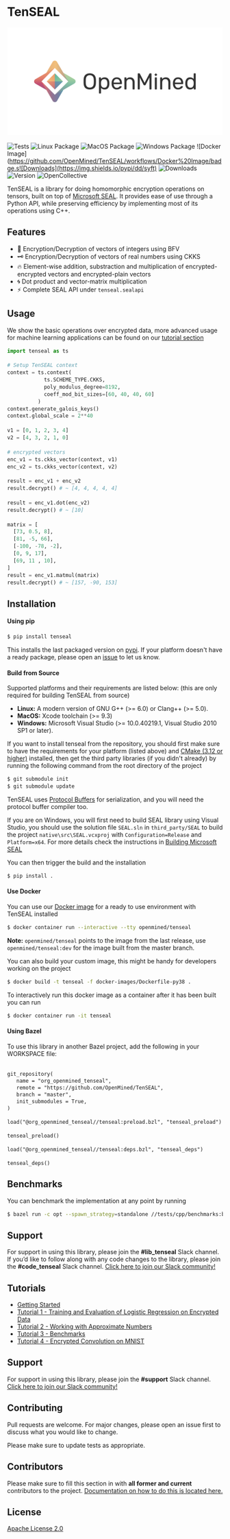 # TenSEAL

![logo](https://github.com/OpenMined/design-assets/blob/master/logos/OM/horizontal-primary-trans.png)

![Tests](https://github.com/OpenMined/TenSEAL/workflows/Tests/badge.svg)
![Linux Package](https://github.com/OpenMined/TenSEAL/workflows/Linux%20Package/badge.svg)
![MacOS Package](https://github.com/OpenMined/TenSEAL/workflows/MacOS%20Package/badge.svg)
![Windows Package](https://github.com/OpenMined/TenSEAL/workflows/Windows%20Package/badge.svg)
![Docker Image](https://github.com/OpenMined/TenSEAL/workflows/Docker%20Image/badge.s![Downloads](https://img.shields.io/pypi/dd/syft)
![Downloads](https://img.shields.io/pypi/dd/tenseal)
![Version](https://img.shields.io/pypi/v/tenseal)
![OpenCollective](https://img.shields.io/opencollective/all/openmined)

TenSEAL is a library for doing homomorphic encryption operations on tensors, built on top of [Microsoft SEAL](https://github.com/Microsoft/SEAL). It provides ease of use through a Python API, while preserving efficiency by implementing most of its operations using C++.

## Features

- :key: Encryption/Decryption of vectors of integers using BFV
- :old_key: Encryption/Decryption of vectors of real numbers using CKKS
- :fire: Element-wise addition, substraction and multiplication of encrypted-encrypted vectors and encrypted-plain vectors
- :cyclone: Dot product and vector-matrix multiplication
- :zap: Complete SEAL API under `tenseal.sealapi`

## Usage

We show the basic operations over encrypted data, more advanced usage for machine learning applications can be found on our [tutorial section](#tutorials)

```python
import tenseal as ts

# Setup TenSEAL context
context = ts.context(
            ts.SCHEME_TYPE.CKKS,
            poly_modulus_degree=8192,
            coeff_mod_bit_sizes=[60, 40, 40, 60]
          )
context.generate_galois_keys()
context.global_scale = 2**40

v1 = [0, 1, 2, 3, 4]
v2 = [4, 3, 2, 1, 0]

# encrypted vectors
enc_v1 = ts.ckks_vector(context, v1)
enc_v2 = ts.ckks_vector(context, v2)

result = enc_v1 + enc_v2
result.decrypt() # ~ [4, 4, 4, 4, 4]

result = enc_v1.dot(enc_v2)
result.decrypt() # ~ [10]

matrix = [
  [73, 0.5, 8],
  [81, -5, 66],
  [-100, -78, -2],
  [0, 9, 17],
  [69, 11 , 10],
]
result = enc_v1.matmul(matrix)
result.decrypt() # ~ [157, -90, 153]
```

## Installation

#### Using pip

```bash
$ pip install tenseal
```
This installs the last packaged version on [pypi](https://pypi.org/project/tenseal/). If your platform doesn't have a ready package, please open an [issue](https://github.com/OpenMined/TenSEAL/issues) to let us know.

#### Build from Source

Supported platforms and their requirements are listed below: (this are only required for building TenSEAL from source)
- **Linux:** A modern version of GNU G++ (>= 6.0) or Clang++ (>= 5.0).
- **MacOS:** Xcode toolchain (>= 9.3)
- **Windows:** Microsoft Visual Studio (>= 10.0.40219.1, Visual Studio 2010 SP1 or later).

If you want to install tenseal from the repository, you should first make sure to have the requirements for your platform (listed above) and [CMake (3.12 or higher)](https://cmake.org/install/) installed, then get the third party libraries (if you didn't already) by running the following command from the root directory of the project

```bash
$ git submodule init
$ git submodule update
```

TenSEAL uses [Protocol Buffers](https://developers.google.com/protocol-buffers/docs/downloads) for serialization, and you will need the protocol buffer compiler too.


If you are on Windows, you will first need to build SEAL library using Visual Studio, you should use the solution file `SEAL.sln` in `third_party/SEAL` to build the project `native\src\SEAL.vcxproj` with `Configuration=Release` and `Platform=x64`. For more details check the instructions in [Building Microsoft SEAL](https://github.com/microsoft/SEAL#windows)

You can then trigger the build and the installation

```bash
$ pip install .
```

#### Use Docker

You can use our [Docker image](https://hub.docker.com/r/openmined/tenseal) for a ready to use environment with TenSEAL installed

```bash
$ docker container run --interactive --tty openmined/tenseal
```

**Note:** `openmined/tenseal` points to the image from the last release, use `openmined/tenseal:dev` for the image built from the master branch.


You can also build your custom image, this might be handy for developers working on the project

```bash
$ docker build -t tenseal -f docker-images/Dockerfile-py38 .
```

To interactively run this docker image as a container after it has been built you can run

```bash
$ docker container run -it tenseal
```

#### Using Bazel
To use this library in another Bazel project, add the following in your WORKSPACE file:

```load("@bazel_tools//tools/build_defs/repo:git.bzl", "git_repository")

git_repository(
   name = "org_openmined_tenseal",
   remote = "https://github.com/OpenMined/TenSEAL",
   branch = "master",
   init_submodules = True,
)

load("@org_openmined_tenseal//tenseal:preload.bzl", "tenseal_preload")

tenseal_preload()

load("@org_openmined_tenseal//tenseal:deps.bzl", "tenseal_deps")

tenseal_deps()
```

## Benchmarks

You can benchmark the implementation at any point by running

```bash
$ bazel run -c opt --spawn_strategy=standalone //tests/cpp/benchmarks:benchmark
```


## Support

For support in using this library, please join the **#lib_tenseal** Slack channel. If you’d like to follow along with any code changes to the library, please join the **#code_tenseal** Slack channel. [Click here to join our Slack community!](https://slack.openmined.org)


## Tutorials

- [Getting Started](tutorials%2FTutorial%200%20-%20Getting%20Started.ipynb)
- [Tutorial 1 - Training and Evaluation of Logistic Regression on Encrypted Data](tutorials%2FTutorial%201%20-%20Training%20and%20Evaluation%20of%20Logistic%20Regression%20on%20Encrypted%20Data.ipynb)
- [Tutorial 2 - Working with Approximate Numbers](tutorials%2FTutorial%202%20-%20Working%20with%20Approximate%20Numbers.ipynb)
- [Tutorial 3 - Benchmarks](tutorials%2FTutorial%203%20-%20Benchmarks.ipynb)
- [Tutorial 4 - Encrypted Convolution on MNIST](tutorials%2FTutorial%204%20-%20Encrypted%20Convolution%20on%20MNIST.ipynb)

## Support

For support in using this library, please join the **#support** Slack channel. [Click here to join our Slack community!](https://slack.openmined.org)

## Contributing
Pull requests are welcome. For major changes, please open an issue first to discuss what you would like to change.

Please make sure to update tests as appropriate.

## Contributors

Please make sure to fill this section in with **all former and current** contributors to the project. [Documentation on how to do this is located here.](https://github.com/all-contributors/all-contributors)


## License

[Apache License 2.0](https://github.com/OpenMined/TenSEAL/blob/master/LICENSE)
